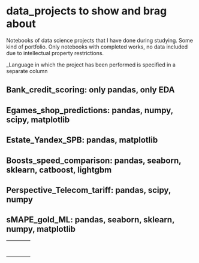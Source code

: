 # data_projects to show and brag about

Notebooks of data science projects that I have done during studying. Some kind of portfolio. Only notebooks with completed works, no data included due to intellectual property restrictions.

_Language in which the project has been performed is specified in a separate column

## Bank_credit_scoring: only pandas, only EDA

## Egames_shop_predictions: pandas, numpy, scipy, matplotlib

## Estate_Yandex_SPB: pandas, matplotlib

## Boosts_speed_comparison: pandas, seaborn, sklearn, catboost, lightgbm

## Perspective_Telecom_tariff: pandas, scipy, numpy

## sMAPE_gold_ML: pandas, seaborn, sklearn, numpy, matplotlib


|   |   |   |   |
|---|---|---|---|
|   |   |   |   |
|   |   |   |   |
|   |   |   |   |
|   |   |   |   |
|   |   |   |   |
|   |   |   |   |
|   |   |   |   |
